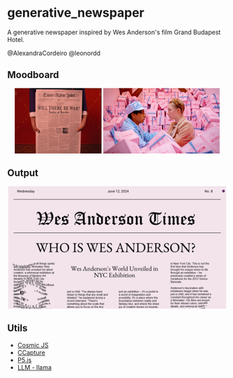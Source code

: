 # generative_newspaper


A generative newspaper inspired by Wes Anderson's film Grand Budapest Hotel.

@AlexandraCordeiro
@leonordd
## Moodboard
<center>
    <img src="imgs/jornal.png" height=150>
    <img src="imgs/inspo.png" height=150>
</center>

## Output
<center>
    <img src="imgs/demo.png" width=500>
</center>

## Utils

- [Cosmic JS](https://www.cosmicjs.com/)
- [CCapture](https://github.com/colorful-coding/coding-projects)
- [P5.js](https://p5js.org/)
- [LLM - llama](https://api.python.langchain.com/en/latest/llms/langchain_community.llms.ollama.Ollama.html)

